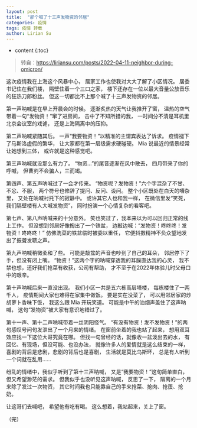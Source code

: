 ```yaml
---
layout: post
title:  "那个喊了十三声发物资的邻居"
categories: 疫情
tags: 疫情 转载
author: Lirian Su
---
```


* content
{:toc}

> 转自：<https://liriansu.com/posts/2022-04-11-neighbor-during-omicron/>

这次疫情我在上海这个风暴中心，
居家工作也使我对大大了解了小区情况。
居委书记住在我们楼，
隔壁住着一个三口之家，
楼下还存在一位以最大音量公放音乐的狂热刀郎粉丝。
但这一切都比不上那个喊了十三声发物资的邻居。




第一声呐喊是在早上开晨会的时候。
逐渐炙热的天气让我推开了窗，
温热的空气带着一句“发物资！”窜了进房间，
击中了不知所措的我，
一时间分不清是耳机里北京会议室的戏谑，
还是上海隔离中的压抑。

第二声呐喊紧随其后。
一声“我要物资！”以精准的主谓宾表达了诉求。
疫情褪下了马斯洛虚假的繁华，
让大家都在第一层级需求硬碰硬。
Mia 说最近的情景经常让她想到三体，
或许就是这种感觉吧。

第三声呐喊就没那么有力了。
“物资…”的尾音逐渐在风中散去，
四月带来了你的呼喊，
但曹刿不会骗人，三而竭。


第四声、第五声呐喊过了一会才传来。
“物资呢？发物资！”六个字混杂了不甘、不忿、不服，
两个符号也修辞了提问、反问、设问。
整个小区既处在白天的嘈杂里，
又处在呐喊衬托下的寂静中。
或许其它人也和我一样，
在微信里发“笑死，我们隔壁楼有人大喊发物资”，
同时扮演一个心情复杂的看客吧。



第七声、第八声呐喊来的十分意外。
笑也笑过了，我本来以为可以回归正常的线上工作。
但没想到邻居好像掏出了一个铁盆，
边敲边喊：“发物资！咚咚咚！发物资！咚咚咚！”
仿佛洗菜的铁盆临时被委以重任，
它便抖擞精神不负众望地发出了振聋发聩之声。

第九声呐喊稍微柔和了些。
可能是敲盆的声音也吵到了自己的耳朵，
邻居停下了手，但没有闭上嘴。
“物资！”这两个字的呐喊穿透我的耳膜直达我的心灵，
我不禁也想，还好我们抢菜有收获，公司有帮助，
才不至于在2022年体验儿时父母口中的艰辛。


第十声呐喊后来一直没出现。
我们小区一共是五六栋高层塔楼，
每栋楼住了一两千人，
疫情期间大家也难得在家集中做饭。
要是实在没菜了，
可以用邻居家的炒胡萝卜香味下饭，
我这么跟 Mia 开玩笑道。
可能是中午的油烟声盖住了这声呐喊，
这句“发物资”被大家有意识地错过了。


第十一声、第十二声呐喊带着一丝阴阳怪气。
“有没有物资！发不发物资！”的两句感叹号问句发泄出了一个月来的情绪。
在窗前坐着的我也站了起来，
想用双耳效应找一下这位大哥究竟在哪。
但找一句曾经的话，就像收一盆泼出去的水，
有回忆、有现场，但没可能、也没办法，
就像许多人的爱情就是这么结束的一样，
喜剧的背后是悲剧，悲剧的背后也是喜剧，
生活就是莫比乌斯环，
总是有人听到一个词就在乱用……

纷乱的情绪中，我似乎听到了第十三声呐喊，
又是“我要物资！”这句简单直白，但又希望渺茫的需求。
但我似乎也没听见这声呐喊，
反思了一下，
隔离的一个月来除了发过一次物资，
其它时间我也只能靠自己的手来抢菜、抢肉、抢蛋、抢奶。

让这哥们去喊吧，
希望他有吃有喝。
这么想着，我站起来，关上了窗。

（完）
